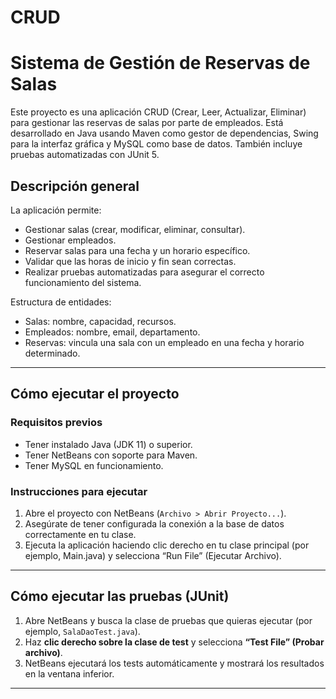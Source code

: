 # CRUD

# Sistema de Gestión de Reservas de Salas

Este proyecto es una aplicación CRUD (Crear, Leer, Actualizar, Eliminar) para gestionar las reservas de salas por parte de empleados. Está desarrollado en Java usando Maven como gestor de dependencias, Swing para la interfaz gráfica y MySQL como base de datos. También incluye pruebas automatizadas con JUnit 5.

## Descripción general

La aplicación permite:

- Gestionar salas (crear, modificar, eliminar, consultar).
- Gestionar empleados.
- Reservar salas para una fecha y un horario específico.
- Validar que las horas de inicio y fin sean correctas.
- Realizar pruebas automatizadas para asegurar el correcto funcionamiento del sistema.

Estructura de entidades:
- Salas: nombre, capacidad, recursos.
- Empleados: nombre, email, departamento.
- Reservas: vincula una sala con un empleado en una fecha y horario determinado.

---

## Cómo ejecutar el proyecto

### Requisitos previos

- Tener instalado Java (JDK 11) o superior.
- Tener NetBeans con soporte para Maven.
- Tener MySQL en funcionamiento.

### Instrucciones para ejecutar

1. Abre el proyecto con NetBeans (`Archivo > Abrir Proyecto...`).
2. Asegúrate de tener configurada la conexión a la base de datos correctamente en tu clase.
3. Ejecuta la aplicación haciendo clic derecho en tu clase principal (por ejemplo, Main.java) y selecciona “Run File” (Ejecutar Archivo).

---

##  Cómo ejecutar las pruebas (JUnit)

1. Abre NetBeans y busca la clase de pruebas que quieras ejecutar (por ejemplo, `SalaDaoTest.java`).
2. Haz **clic derecho sobre la clase de test** y selecciona **“Test File” (Probar archivo)**.
3. NetBeans ejecutará los tests automáticamente y mostrará los resultados en la ventana inferior.

---
